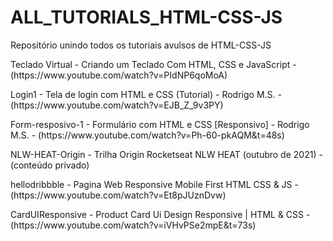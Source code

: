 # ALL_TUTORIALS_HTML-CSS-JS
Repositório unindo todos os tutoriais avulsos de HTML-CSS-JS

<p>Teclado Virtual - Criando um Teclado Com HTML, CSS e JavaScript - (https://www.youtube.com/watch?v=PIdNP6qoMoA)</p>

<p>Login1 - Tela de login com HTML e CSS (Tutorial) - Rodrigo M.S. - (https://www.youtube.com/watch?v=EJB_Z_9v3PY)</p>

<p>Form-resposivo-1 - Formulário com HTML e CSS [Responsivo] - Rodrigo M.S. - (https://www.youtube.com/watch?v=Ph-60-pkAQM&t=48s)</p>

<p>NLW-HEAT-Origin - Trilha Origin Rocketseat NLW HEAT (outubro de 2021) - (conteúdo privado)</p>

<p>hellodribbble - Pagina Web Responsive Mobile First HTML CSS & JS - (https://www.youtube.com/watch?v=Et8pJUznDvw)</p>

<p>CardUIResponsive - Product Card Ui Design Responsive | HTML & CSS - (https://www.youtube.com/watch?v=iVHvPSe2mpE&t=73s)</P>
